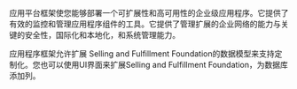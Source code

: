 应用平台框架使您能够部署一个可扩展性和高可用性的企业级应用程序。它提供了有效的监控和管理应用程序组件的工具。它提供了管理扩展的企业网络的能力与关键的安全性，国际化和本地化，和系统管理能力。

应用程序框架允许扩展 Selling and Fulfillment Foundation的数据模型来支持定制化。您也可以使用UI界面来扩展Selling and Fulfillment Foundation，为数据库添加列。